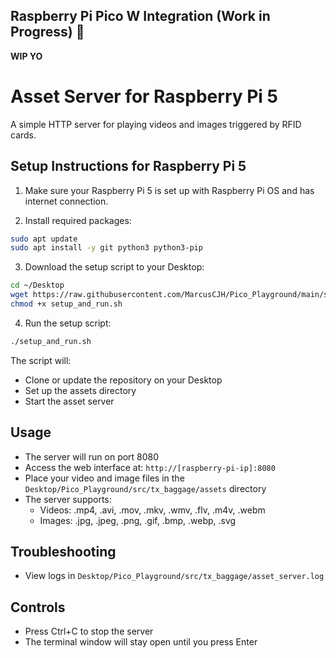 
## Raspberry Pi Pico W Integration (Work in Progress) 🚧

**WIP YO**


# Asset Server for Raspberry Pi 5

A simple HTTP server for playing videos and images triggered by RFID cards.


## Setup Instructions for Raspberry Pi 5

1. Make sure your Raspberry Pi 5 is set up with Raspberry Pi OS and has internet connection.

2. Install required packages:
```bash
sudo apt update
sudo apt install -y git python3 python3-pip
```

3. Download the setup script to your Desktop:
```bash
cd ~/Desktop
wget https://raw.githubusercontent.com/MarcusCJH/Pico_Playground/main/setup_and_run.sh
chmod +x setup_and_run.sh
```

4. Run the setup script:
```bash
./setup_and_run.sh
```

The script will:
- Clone or update the repository on your Desktop
- Set up the assets directory
- Start the asset server

## Usage

- The server will run on port 8080
- Access the web interface at: `http://[raspberry-pi-ip]:8080`
- Place your video and image files in the `Desktop/Pico_Playground/src/tx_baggage/assets` directory
- The server supports:
  - Videos: .mp4, .avi, .mov, .mkv, .wmv, .flv, .m4v, .webm
  - Images: .jpg, .jpeg, .png, .gif, .bmp, .webp, .svg

## Troubleshooting

- View logs in `Desktop/Pico_Playground/src/tx_baggage/asset_server.log`

## Controls

- Press Ctrl+C to stop the server
- The terminal window will stay open until you press Enter 
